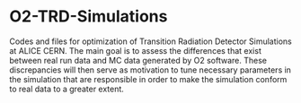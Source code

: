# O2-TRD-Simulations
Codes and files for optimization of Transition Radiation Detector Simulations at ALICE CERN. 
The main goal is to assess the differences that exist between real run data 
and MC data generated by O2 software. These discrepancies will then serve as motivation to tune necessary parameters in the simulation that are responsible in order to make the simulation conform to real data to a greater extent.
